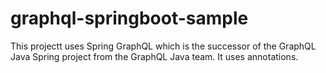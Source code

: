 # graphql-springboot-sample

This projectt uses Spring GraphQL which is the successor of the GraphQL Java Spring project from the GraphQL Java team. It uses annotations.
